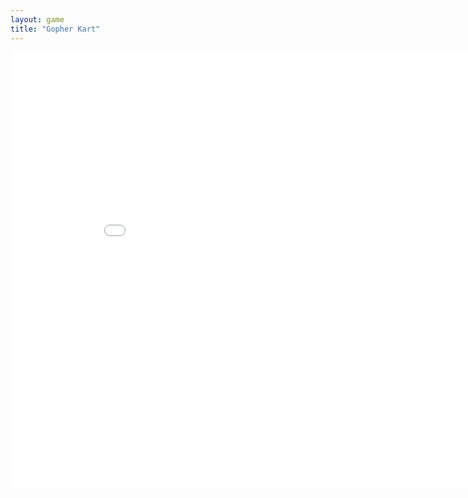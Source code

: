 ```yaml
---
layout: game
title: "Gopher Kart"
---
```

<embed src="src/" width="900" height="700" allowfullscreen>
